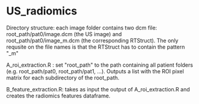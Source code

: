 # US_radiomics

Directory structure: each image folder contains two dcm file: root_path/pat0/image.dcm (the US image) and root_path/pat0/image_m.dcm (the corresponding RTStruct). The only requsite on the file names is that the RTStruct has to contain the pattern "_m"

A_roi_extraction.R : set "root_path" to the path containing all patient folders (e.g. root_path/pat0, root_path/pat1, ...). Outputs a list with the ROI pixel matrix for each subdirectory of the root_path.

B_feature_extraction.R: takes as input the output of A_roi_extraction.R and creates the radiomics features dataframe.
